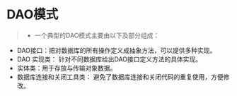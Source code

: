 # DAO模式

> + 一个典型的DAO模式主要由以下及部分组成：

+ DAO接口：把对数据库的所有操作定义成抽象方法，可以提供多种实现。
+ DAO 实现类： 针对不同数据库给出DAO接口定义方法的具体实现。
+ 实体类：用于存放与传输对象数据。
+ 数据库连接和关闭工具类： 避免了数据库连接和关闭代码的重复使用，方便修改。